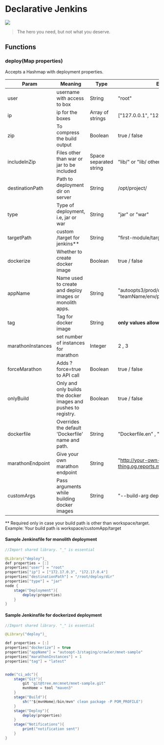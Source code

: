 # Declarative Jenkins
![](https://i.imgur.com/du4qR2C.png)
> The hero you need, but not what you deserve.

## Functions
### deploy(Map properties)
Accepts a Hashmap with deployment properties.

| Param | Meaning | Type |Example value | Works for | Required | Comment |
|------| ------- |  -------| -------|    -------| -------|  -------|
|user| username with access to box| String | "root" | Monolithic | Yes| |
|ip| ip for the boxes | Array of strings | ["127.0.0.1", "127.0.0.2"] | Monolithic| Yes| |
| zip | To compress the build output | Boolean | true / false | Monolithic | No| |
|includeInZip | Files other than war or jar to be included | Space separated string| "lib/" or "lib/ other_dir/"| Monolithic| No | Works only with zip=true|
|destinationPath| Path to deployment dir on server | String| /opt/project/ | Monolithic | Yes | |
|type| Type of deployment, i.e, jar or war | String | "jar" or "war"| Monolithic | Yes | Auto-picks war or jar generated on basis of this. |
|targetPath | custom /target for jenkins** | String | "first-module/target" | Monolithic | No |
| dockerize | Whether to create docker image | Boolean | true / false | Containers | Yes | |
|appName | Name used to create and deploy images or monolith apps. |String | "autoopts3/prod/crawler/proxytunnel", "teamName/env/projectName/applicationName" | Both | Yes| Library enforces a 4 layer naming convention as in example. Build will fail if not complied with. |
| tag | Tag for docker image |  String | **only values allowed:** "prod", "latest" | Containers | No |   |
|marathonInstances | set number of instances for marathon | Integer | 2 , 3 | Containers | no | If not given, a simple restart API call is made | |
| forceMarathon | Adds ?force=true to API call | Boolean | true / false | Containers | no |  |
| onlyBuild | Only and only builds the docker images and pushes to registry. | Boolean | true / false | Containers | no |  |
| dockerfile | Overrides the default 'Dockerfile' name and path. | String | "Dockerfile.en" , "./fake/directory/Dockerfile" | Containers | no |  |
|marathonEndpoint| Give your own marathon endpoint| String | "http://your-own-thing.og.reports.mn:8080/v2/apps/" | Containers | No | By default 'http://dcos-master-1.og.reports.mn:8080/v2/apps/' is used |
|customArgs | Pass arguments while building docker images| String | "--build-arg deployment_env=prod" | Containers | No | |


** Required only in case your build path is other than workspace/target.
Example: Your build path is workspace/customApp/target 

#### Sample Jenkinsfile for monolith deployment

```java
//Import shared library. "_" is essential

@Library("deploy")_
def properties = [:]
properties["user"] = "root"
properties["ip"] = ["172.17.0.3", "172.17.0.4"]
properties["destinationPath"] = "/root/deploy/dir"
properties["type"] = "jar"
node {
    stage("Deployment"){
        deploy(properties)
    }
}
```


#### Sample Jenkinsfile for dockerized deployment

```java
//Import shared library. "_" is essential

@Library("deploy")_

def properties = [:]
properties["dockerize"] = true
properties["appName"] = "autoopt-3/staging/crawler/mnet-sample"
properties["marathonInstances"] = 1
properties["tag"] = "latest"


node("ci_adc"){
    stage("Git"){
        git "git@tree.mn:mnet/mnet-sample.git"
        mvnHome = tool "maven3"
    }
    stage("Build"){
        sh(""${mvnHome}/bin/mvn" clean package -P POM_PROFILE")
    }
    stage("Deploy"){
        deploy(properties)
    }
    stage("Notifications"){
        print("notification sent")
    }
}

```
